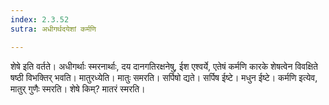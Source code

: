 ```yaml
---
index: 2.3.52
sutra: अधीगर्थदयेशां कर्मणि

---
```

शेषे इति वर्तते। अधीगर्थाः स्मरनार्थाः, दय दानगतिरक्षनेषु, ईश एश्वर्ये, एतेषं कर्मणि कारके शेषत्वेन विवक्षिते षष्ठी विभक्तिर् भवति। मातुरध्येति। मातुः समरति। सर्पिषो द्यते। सर्पिष ईष्टे। मधुन ईष्टे। कर्मणि इत्येव, मातुर् गुणैः स्मरति। शेषे किम्? मातरं स्मरति।